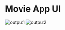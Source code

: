 # Movie App UI
![output1](https://user-images.githubusercontent.com/69586214/155342241-ec6de3f9-a100-4a2a-9247-e4e1a1023052.png)
![output2](https://user-images.githubusercontent.com/69586214/155342679-51e8babc-5550-4173-a556-b987f59dd194.png)
